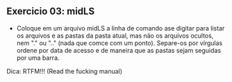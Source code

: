 ## Exercicio 03: midLS

- Coloque em um arquivo midLS a linha de comando ase digitar para listar os arquivos e as pastas da pasta atual, mas não os arquivos ocultos, nem "." ou ".." (nada que comce com um ponto). Separe-os por vírgulas ordene por data de acesso e de maneira que as pastas sejam seguidas por uma barra.

Dica: RTFM!!! (Read the fucking manual)